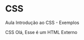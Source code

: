 # CSS
 Aula Introdução ao CSS - Exemplos


 <!DOCTYPE html>
<html lang="en">
<head>
    <meta charset="UTF-8">
    <meta name="viewport" content="width=device-width, initial-scale=1.0">
    <link rel=""Stylesheet
    <title> CSS </title>
</head>
<body>
    Olá,
    Esse é um HTML Externo
</body>
</html>